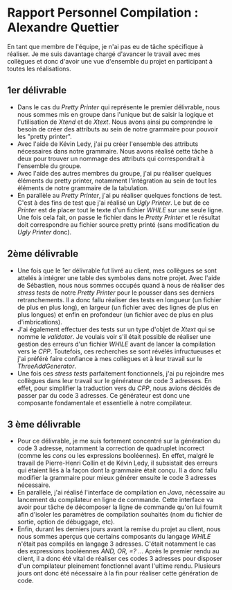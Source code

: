 # Rapport Personnel Compilation : Alexandre Quettier

En tant que membre de l'équipe, je n'ai pas eu de tâche spécifique à réaliser. Je me suis davantage chargé d'avancer le travail avec mes collègues et donc d'avoir une vue d'ensemble du projet en participant à toutes les réalisations.

## 1er délivrable

+ Dans le cas du _Pretty Printer_ qui représente le premier délivrable, nous nous sommes mis en groupe dans l'unique but de saisir la logique et l'utilisation de _Xtend_ et de _Xtext_. Nous avons ainsi pu comprendre le besoin de créer des attributs au sein de notre grammaire pour pouvoir les "pretty printer".
+ Avec l'aide de Kévin Ledy, j'ai pu créer l'ensemble des attributs nécessaires dans notre grammaire. Nous avons réalisé cette tâche à deux pour trouver un nommage des attributs qui correspondrait à l'ensemble du groupe.
+ Avec l'aide des autres membres du groupe, j'ai pu réaliser quelques éléments du pretty printer, notamment l'intégration au sein de tout les éléments de notre grammaire de la tabulation.
+ En parallèle au _Pretty Printer_, j'ai pu réaliser quelques fonctions de test. C'est à des fins de test que j'ai réalisé un _Ugly Printer_. Le but de ce _Printer_ est de placer tout le texte d'un fichier _WHILE_ sur une seule ligne. Une fois cela fait, on passe le fichier dans le _Pretty Printer_ et le résultat doit correspondre au fichier source pretty printé (sans modification du _Ugly Printer_ donc).

## 2ème délivrable

+ Une fois que le 1er délivrable fut livré au client, mes collègues se sont attelés à intégrer une table des symboles dans notre projet. Avec l'aide de Sébastien, nous nous sommes occupés quand à nous de réaliser des _stress tests_ de notre _Pretty Printer_ pour le pousser dans ses derniers retranchements. Il a donc fallu réaliser des tests en longueur (un fichier de plus en plus long), en largeur (un fichier avec des lignes de plus en plus longues) et enfin en profondeur (un fichier avec de plus en plus d'imbrications).
+ J'ai également effectuer des tests sur un type d'objet de _Xtext_ qui se nomme le _validator_. Je voulais voir s'il était possible de réaliser une gestion des erreurs d'un fichier _WHILE_ avant de lancer la compilation vers le _CPP_. Toutefois, ces recherches se sont révélés infructueuses et j'ai préféré faire confiance à mes collègues et à leur travail sur le _ThreeAddGenerator_.
+ Une fois ces _stress tests_ parfaitement fonctionnels, j'ai pu rejoindre mes collègues dans leur travail sur le générateur de code 3 adresses. En effet, pour simplifier la traduction vers du _CPP_, nous avions décidés de passer par du code 3 adresses. Ce générateur est donc une composante fondamentale et essentielle à notre compilateur.

## 3 ème délivrable

+ Pour ce délivrable, je me suis fortement concentré sur la génération du code 3 adresse, notamment la correction de quadruplet incorrect (comme les _cons_ ou les expressions booléennes). En effet, malgré le travail de Pierre-Henri Collin et de Kévin Ledy, il subsistait des erreurs qui étaient liés à la façon dont la grammaire était conçu. Il a donc fallu modifier la grammaire pour mieux générer ensuite le code 3 adresses nécessaire.
+ En parallèle, j'ai réalisé l'interface de compilation en _Java_, nécessaire au lancement du compilateur en ligne de commande. Cette interface va avoir pour tâche de décomposer la ligne de commande qu'on lui fournit afin d'isoler les paramètres de compilation souhaités (nom du fichier de sortie, option de débuggage, etc).
+ Enfin, durant les derniers jours avant la remise du projet au client, nous nous sommes aperçus que certains composants du langage _WHILE_ n'était pas compilés en langage 3 adresses. C'était notamment le cas des expressions booléennes _AND, OR, =?_ ... Après le premier rendu au client, il a donc été vital de réaliser ces codes 3 adresses pour disposer d'un compilateur pleinement fonctionnel avant l'ultime rendu. Plusieurs jours ont donc été nécessaire à la fin pour réaliser cette génération de code.
